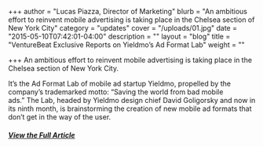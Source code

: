 +++
author = "Lucas Piazza, Director of Marketing"
blurb = "An ambitious effort to reinvent mobile advertising is taking place in the Chelsea section of New York City"
category = "updates"
cover = "/uploads/01.jpg"
date = "2015-05-10T07:42:01-04:00"
description = ""
layout = "blog"
title = "VentureBeat Exclusive Reports on Yieldmo’s Ad Format Lab"
weight = ""

+++
An ambitious effort to reinvent mobile advertising is taking place in the Chelsea section of New York City.

It’s the Ad Format Lab of mobile ad startup Yieldmo, propelled by the company’s trademarked motto: “Saving the world from bad mobile ads.” The Lab, headed by Yieldmo design chief David Goligorsky and now in its ninth month, is brainstorming the creation of new mobile ad formats that don’t get in the way of the user.

##### [View the Full Article](http://venturebeat.com/2015/05/09/heres-how-yieldmos-ad-format-lab-is-trying-to-reinvent-the-mobile-ad/)